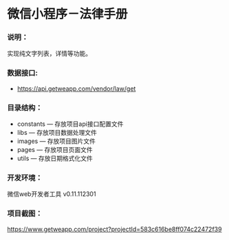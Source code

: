 # 微信小程序－法律手册

### 说明：

实现纯文字列表，详情等功能。

### 数据接口:

- https://api.getweapp.com/vendor/law/get

### 目录结构：

- constants — 存放项目api接口配置文件
- libs — 存放项目数据处理文件
- images — 存放项目图片文件
- pages — 存放项目页面文件
- utils — 存放日期格式化文件

### 开发环境：

微信web开发者工具 v0.11.112301

### 项目截图：

https://www.getweapp.com/project?projectId=583c616be8ff074c22472f39